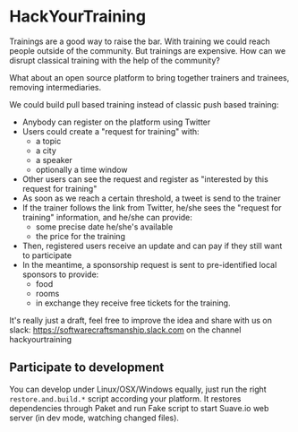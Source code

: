 # HackYourTraining

Trainings are a good way to raise the bar. With training we could reach people outside of the community.
But trainings are expensive. How can we disrupt classical training with the help of the community?

What about an open source platform to bring together trainers and trainees, removing intermediaries.

We could build pull based training instead of classic push based training:
- Anybody can register on the platform using Twitter
- Users could create a "request for training" with:
	* a topic
	* a city
	* a speaker
	* optionally a time window
- Other users can see the request and register as "interested by this request for training"
- As soon as we reach a certain threshold, a tweet is send to the trainer
- If the trainer follows the link from Twitter, he/she sees the "request for training" information, and he/she can provide:
	* some precise date he/she's available
	* the price for the training
- Then, registered users receive an update and can pay if they still want to participate
- In the meantime, a sponsorship request is sent to pre-identified local sponsors to provide:
	* food
	* rooms
	* in exchange they receive free tickets for the training.

It's really just a draft, feel free to improve the idea and share with us on slack:
https://softwarecraftsmanship.slack.com on the channel hackyourtraining

## Participate to development

You can develop under Linux/OSX/Windows equally, just run the right `restore.and.build.*` script according your platform.
It restores dependencies through Paket and run Fake script to start Suave.io web server (in dev mode, watching changed files).
